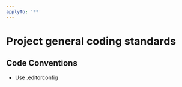 ```yaml
---
applyTo: '**'
---
```


# Project general coding standards

## Code Conventions

- Use .editorconfig
